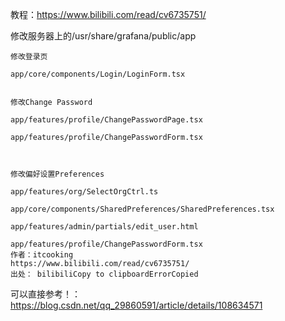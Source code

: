 教程：<https://www.bilibili.com/read/cv6735751/>

修改服务器上的/usr/share/grafana/public/app

```
修改登录页

app/core/components/Login/LoginForm.tsx


修改Change Password

app/features/profile/ChangePasswordPage.tsx 

app/features/profile/ChangePasswordForm.tsx 



修改偏好设置Preferences

app/features/org/SelectOrgCtrl.ts

app/core/components/SharedPreferences/SharedPreferences.tsx

app/features/admin/partials/edit_user.html

app/features/profile/ChangePasswordForm.tsx
作者：itcooking
https://www.bilibili.com/read/cv6735751/
出处： bilibiliCopy to clipboardErrorCopied
```

可以直接参考！：<https://blog.csdn.net/qq_29860591/article/details/108634571>